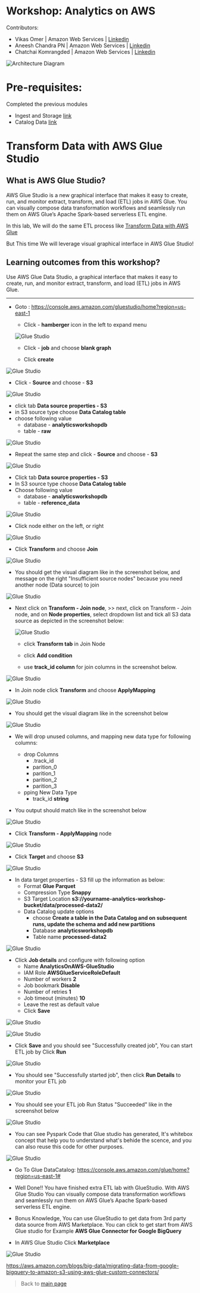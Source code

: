 # Workshop: Analytics on AWS

Contributors:

* Vikas Omer | Amazon Web Services | [Linkedin](https://www.linkedin.com/in/vikas-omer/)
* Aneesh Chandra PN | Amazon Web Services | [Linkedin](https://www.linkedin.com/in/aneesh-chandra-pn/)
* Chatchai Komrangded | Amazon Web Services | [Linkedin](https://www.linkedin.com/in/chatchaikomrangded/)

![Architecture Diagram](../img/transform_glue_studio.png)

# Pre-requisites:  
Completed the previous modules   
* Ingest and Storage [link](../modules/ingest.md)
* Catalog Data [link](../modules/catalog.md)

# Transform Data with AWS Glue Studio

## What is AWS Glue Studio?
AWS Glue Studio is a new graphical interface that makes it easy to create, run, and monitor extract, transform, and load (ETL) jobs in AWS Glue. You can visually compose data transformation workflows and seamlessly run them on AWS Glue’s Apache Spark-based serverless ETL engine.

In this lab, We will do the same ETL process like [Transform Data with AWS Glue](../modules/transform_glue.md)

But This time We will leverage visual graphical interface in AWS Glue Studio!

## Learning outcomes from this workshop?
Use AWS Glue Data Studio, a graphical interface that makes it easy to create, run, and monitor extract, transform, and load (ETL) jobs in AWS Glue.

---
* Goto : https://console.aws.amazon.com/gluestudio/home?region=us-east-1
  * Click - **hamberger** icon in the left to expand menu

  ![Glue Studio](../img/glue_studio_0.png)
  
  * Click - **job** and choose **blank graph**

  * Click **create**

![Glue Studio](../img/glue_studio_1.png)

* Click - **Source** and choose - **S3**

![Glue Studio](../img/glue_studio_2.png)

  * click tab **Data source properties - S3**
  * in S3 source type choose **Data Catalog table** 
  * choose following value
      * database - **analyticsworkshopdb**
      * table - **raw**
  
![Glue Studio](../img/glue_studio_3.png)

* Repeat the same step and click - **Source** and choose - **S3**

![Glue Studio](../img/glue_studio_2.png)

* Click tab **Data source properties - S3**
* In S3 source type choose **Data Catalog table** 
* Choose following value
    * database - **analyticsworkshopdb**
    * table - **reference_data**
  
![Glue Studio](../img/glue_studio_4.png)

* Click node either on the left, or right

![Glue Studio](../img/glue_studio_5.png)

* Click **Transform** and choose **Join**

![Glue Studio](../img/glue_studio_6.png)

* You should get the visual diagram like in the screenshot below, and message on the right "Insufficient source nodes" because you need another node (Data source) to join

![Glue Studio](../img/glue_studio_7.png)

* Next click on **Transform - Join node**, >> next, click on Transform - Join node, and on **Node properties**, select dropdown list and tick all S3 data source as depicted in the screenshot below:
  
  ![Glue Studio](../img/glue_studio_8.png)

  - click **Transform tab** in Join Node
  
  - click **Add condition**

  - use **track_id column** for join columns in the screenshot below.

![Glue Studio](../img/glue_studio_9.png)

* In Join node click **Transform** and choose **ApplyMapping**

![Glue Studio](../img/glue_studio_10.png)

* You should get the visual diagram like in the screenshot below

![Glue Studio](../img/glue_studio_11.png)

* We will drop unused columns, and mapping new data type for following columns:
    * drop Columns
      * .track_id
      * parition_0
      * parition_1
      * parition_2
      * parition_3
    * pping New Data Type  
      * track_id **string** 

* You output should match like in the screenshot below   
  
![Glue Studio](../img/glue_studio_12.png)

* Click **Transform - ApplyMapping** node
  
![Glue Studio](../img/glue_studio_13.png)

* Click **Target** and choose **S3**
  
![Glue Studio](../img/glue_studio_14.png)

* In data target properties - S3 fill up the information as below:
    * Format **Glue Parquet**
    * Compression Type **Snappy**
    * S3 Target Location **s3://yourname-analytics-workshop-bucket/data/processed-data2/**
    * Data Catalog update options
      * choose **Create a table in the Data Catalog and on subsequent runs, update the schema and add new partitions**
      * Database **analyticsworkshopdb**
      * Table name **processed-data2**

![Glue Studio](../img/glue_studio_15.png)

* Click **Job details** and configure with following option
   * Name **AnalyticsOnAWS-GlueStudio**
   * IAM Role **AWSGlueServiceRoleDefault**
   * Number of workers **2**
   * Job bookmark **Disable**
   * Number of retries **1**
   * Job timeout (minutes) **10**
   * Leave the rest as default value
   * Click **Save**
   
![Glue Studio](../img/glue_studio_16.png)

![Glue Studio](../img/glue_studio_16_2.png)

* Click **Save** and you should see "Successfully created job", You can start ETL job by Click **Run** 
   
![Glue Studio](../img/glue_studio_17.png)

* You should see "Successfully started job", then click **Run Details** to monitor your ETL job
   
![Glue Studio](../img/glue_studio_18.png)

* You should see your ETL job Run Status "Succeeded" like in the screenshot below

![Glue Studio](../img/glue_studio_19.png)

* You can see Pyspark Code that Glue studio has generated, It's whitebox concept that help you to understand what's behide the scence, and you can also reuse this code for other purposes.

![Glue Studio](../img/glue_studio_20.png)

* Go To Glue DataCatalog: https://console.aws.amazon.com/glue/home?region=us-east-1#

* Well Done!! You have finished extra ETL lab with GlueStudio. With AWS Glue Studio You can visually compose data transformation workflows and seamlessly run them on AWS Glue’s Apache Spark-based serverless ETL engine.

* Bonus Knowledge, You can use GlueStudio to get data from 3rd party data source from AWS Marketplace. You can click to get start from AWS Glue studio for Example **AWS Glue Connector for Google BigQuery**

* In AWS Glue Studio Click **Marketplace**

![Glue Studio](../img/glue_studio_22.png)

https://aws.amazon.com/blogs/big-data/migrating-data-from-google-bigquery-to-amazon-s3-using-aws-glue-custom-connectors/
	
> Back to [main page](../readme.md)